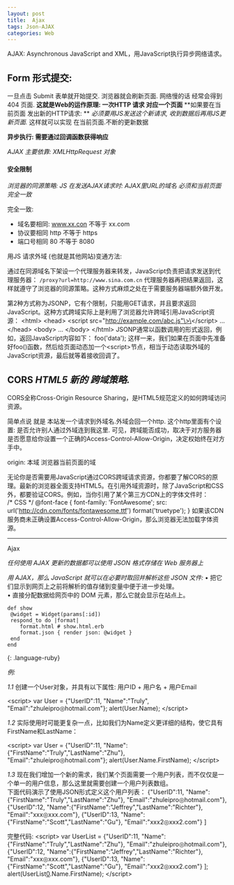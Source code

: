 ```yaml
---
layout: post
title:  Ajax
tags: Json-AJAX
categories: Web
---
```

AJAX: Asynchronous JavaScript and XML，用JavaScript执行异步网络请求。

## Form 形式提交:
 一旦点击 Submit 表单就开始提交. 浏览器就会刷新页面.
网络慢的话 经常会得到 404 页面.
**这就是Web的运作原理: 一次HTTP 请求 对应一个页面**
**如果要在当前页面 发出新的HTTP请求: **
*必须要用JS发送这个新请求,*
*收到数据后再用JS更新页面.*
这样就可以实现 在当前页面.不断的更新数据


**异步执行: 需要通过回调函数获得响应**


*AJAX 主要依靠: XMLHttpRequest 对象*



#### 安全限制
*浏览器的同源策略: JS 在发送AJAX请求时: AJAX里URL的域名 必须和当前页面 完全一致*

完全一致:
- 域名要相同: www.xx.con 不等于 xx.com
- 协议要相同 http 不等于 https
- 端口号相同 80 不等于 8080



用JS 请求外域 (也就是其他网站)变通方法:

通过在同源域名下架设一个代理服务器来转发，JavaScript负责把请求发送到代理服务器：
`/proxy?url=http://www.sina.com.cn`
代理服务器再把结果返回，这样就遵守了浏览器的同源策略。这种方式麻烦之处在于需要服务器端额外做开发。


第2种方式称为JSONP，它有个限制，只能用GET请求，并且要求返回JavaScript。这种方式跨域实际上是利用了浏览器允许跨域引用JavaScript资源：
\<html\>
\<head\>
\<script src="http://example.com/abc.js"\>\</script\>
...
\</head\>
\<body\>
...
\</body\>
\</html\>
JSONP通常以函数调用的形式返回，例如，返回JavaScript内容如下：
foo('data');
这样一来，我们如果在页面中先准备好foo()函数，然后给页面动态加一个\<script\>节点，相当于动态读取外域的JavaScript资源，最后就等着接收回调了。








## CORS *HTML5 新的 跨域策略.*
CORS全称Cross-Origin Resource Sharing，是HTML5规范定义的如何跨域访问资源。

简单点说 就是
本站发一个请求到外域名.外域会回一个http.
这个http里面有个设置: 是否允许别人通过外域连到我这里.
可见，跨域能否成功，取决于对方服务器是否愿意给你设置一个正确的Access-Control-Allow-Origin，决定权始终在对方手中。



origin: 本域 浏览器当前页面的域

无论你是否需要用JavaScript通过CORS跨域请求资源，你都要了解CORS的原理。最新的浏览器全面支持HTML5。在引用外域资源时，除了JavaScript和CSS外，都要验证CORS。例如，当你引用了某个第三方CDN上的字体文件时：
/* CSS */
@font-face {
  font-family: 'FontAwesome';
  src: url('http://cdn.com/fonts/fontawesome.ttf') format('truetype');
}
如果该CDN服务商未正确设置Access-Control-Allow-Origin，那么浏览器无法加载字体资源。



---










Ajax 

*任何使用 AJAX 更新的数据都可以使用 JSON 格式存储在 Web 服务器上*

*用 AJAX，那么 JavaScript 就可以在必要时取回并解析这些 JSON 文件:*
• 把它们显示到网页上之前将解析的值存储到变量中便于进一步处理。  
• 直接分配数据给网页中的 DOM 元素，那么它就会显示在站点上。






~~~
def show
 @widget = Widget(params[:id])
 respond_to do |format|
    format.html # show.html.erb
    format.json { render json: @widget }
 end
end
~~~
{: .language-ruby}




*例:*  

*1.1*
创建一个User对象，并具有以下属性:  用户ID + 用户名 + 用户Email


\<script\>
var User = {"UserID":11, "Name":"Truly", "Email":"zhuleipro◎hotmail.com"};
alert(User.Name);
\</script\>



*1.2*
实际使用时可能更复杂一点，比如我们为Name定义更详细的结构，使它具有FirstName和LastName：

\<script\>
var User = {"UserID":11, "Name":{"FirstName":"Truly","LastName":"Zhu"}, "Email":"zhuleipro◎hotmail.com"};
alert(User.Name.FirstName);
\</script\>





*1.3*
现在我们增加一个新的需求，我们某个页面需要一个用户列表，而不仅仅是一个单一的用户信息，那么这里就需要创建一个用户列表数组。  
下面代码演示了使用JSON形式定义这个用户列表：
[
](){"UserID":11, "Name":{"FirstName":"Truly","LastName":"Zhu"}, "Email":"zhuleipro◎hotmail.com"},
{"UserID":12, "Name":{"FirstName":"Jeffrey","LastName":"Richter"}, "Email":"xxx◎xxx.com"},
{"UserID":13, "Name":{"FirstName":"Scott","LastName":"Gu"}, "Email":"xxx2◎xxx2.com"}
]
  
完整代码:
\<script\>
var UserList = [
](){"UserID":11, "Name":{"FirstName":"Truly","LastName":"Zhu"}, "Email":"zhuleipro◎hotmail.com"},
{"UserID":12, "Name":{"FirstName":"Jeffrey","LastName":"Richter"}, "Email":"xxx◎xxx.com"},
{"UserID":13, "Name":{"FirstName":"Scott","LastName":"Gu"}, "Email":"xxx2◎xxx2.com"}
];
alert(UserList[0]().Name.FirstName);
\</script\>

























